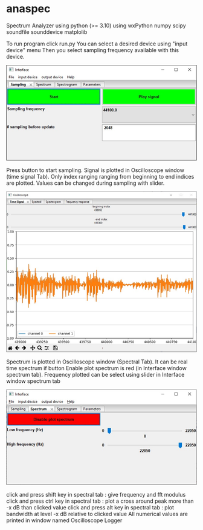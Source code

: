 # anaspec
Spectrum Analyzer using python (>= 3.10)
using wxPython numpy scipy soundfile sounddevice matplolib

To run program click run.py
You can select a desired device using  "input device" menu
Then you select sampling frequency available with this device.
 
![alt text](https://github.com/LaurentBerger/anaspec/blob/master/images/interface.jpg)

Press button to start sampling. Signal is plotted in  Oscilloscope window (time signal Tab). Only index ranging ranging from beginning to end indices are plotted. Values can be changed during sampling with slider.

![alt text](https://github.com/LaurentBerger/anaspec/blob/master/images/time_signal.jpg)

Spectrum  is plotted in  Oscilloscope window (Spectral Tab). It can be real time spectrum if button Enable plot spectrum is red (in Interface window spectrum tab). Frequency plotted can be select using slider in Interface window spectrum tab

![alt text](https://github.com/LaurentBerger/anaspec/blob/master/images/interface_spectrum.jpg)


click and press shift key in spectral tab : give frequency and fft modulus
click and press ctrl key in spectral tab : plot a cross around peak more than -x dB than clicked value 
click and press alt key in spectral tab : plot bandwidth at level -x dB relative to clicked value 
All numerical values are printed in window named Oscilloscope Logger